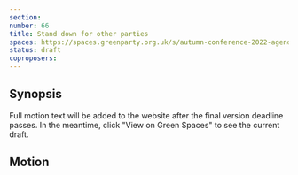 ```yaml
---
section:
number: 66
title: Stand down for other parties
spaces: https://spaces.greenparty.org.uk/s/autumn-conference-2022-agenda-forum/?contentId=101621
status: draft
coproposers:
---
```

## Synopsis
Full motion text will be added to the website after the final version deadline passes. In the meantime, click "View on Green Spaces" to see the current draft.

## Motion
